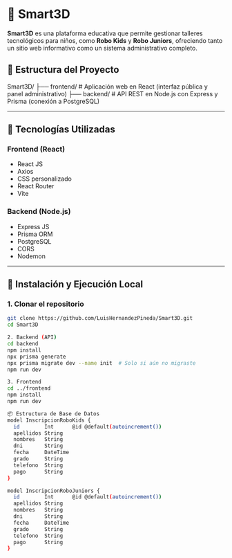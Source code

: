 # 🚀 Smart3D

**Smart3D** es una plataforma educativa que permite gestionar talleres tecnológicos para niños, como **Robo Kids** y **Robo Juniors**, ofreciendo tanto un sitio web informativo como un sistema administrativo completo.

## 📁 Estructura del Proyecto

Smart3D/
├── frontend/ # Aplicación web en React (interfaz pública y panel administrativo)
├── backend/ # API REST en Node.js con Express y Prisma (conexión a PostgreSQL)

---

## 🧰 Tecnologías Utilizadas

### Frontend (React)
- React JS
- Axios
- CSS personalizado
- React Router
- Vite

### Backend (Node.js)
- Express JS
- Prisma ORM
- PostgreSQL
- CORS
- Nodemon

---

## 🔧 Instalación y Ejecución Local

### 1. Clonar el repositorio

```bash
git clone https://github.com/LuisHernandezPineda/Smart3D.git
cd Smart3D

2. Backend (API)
cd backend
npm install
npx prisma generate
npx prisma migrate dev --name init  # Solo si aún no migraste
npm run dev

3. Frontend
cd ../frontend
npm install
npm run dev

📦 Estructura de Base de Datos
model InscripcionRoboKids {
  id        Int      @id @default(autoincrement())
  apellidos String
  nombres   String
  dni       String
  fecha     DateTime
  grado     String
  telefono  String
  pago      String
}

model InscripcionRoboJuniors {
  id        Int      @id @default(autoincrement())
  apellidos String
  nombres   String
  dni       String
  fecha     DateTime
  grado     String
  telefono  String
  pago      String
}
